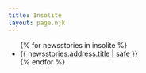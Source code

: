 ```yaml
---
title: Insolite
layout: page.njk
---
```


<ul>
{% for newsstories in insolite %}
<li><a href="/insolite/articles/{{ newsstories.address.title | slug }}/">{{ newsstories.address.title | safe }}</a></li>
{% endfor %}
</ul>